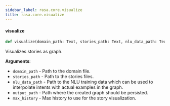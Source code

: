 ```yaml
---
sidebar_label: rasa.core.visualize
title: rasa.core.visualize
---
```

#### visualize

```python
def visualize(domain_path: Text, stories_path: Text, nlu_data_path: Text, output_path: Text, max_history: int) -> None
```

Visualizes stories as graph.

**Arguments**:

- `domain_path` - Path to the domain file.
- `stories_path` - Path to the stories files.
- `nlu_data_path` - Path to the NLU training data which can be used to interpolate
  intents with actual examples in the graph.
- `output_path` - Path where the created graph should be persisted.
- `max_history` - Max history to use for the story visualization.

